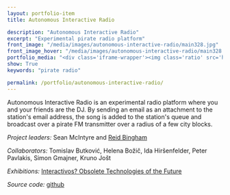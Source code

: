 ```yaml
---
layout: portfolio-item
title: Autonomous Interactive Radio

description: "Autonomous Interactive Radio"
excerpt: "Experimental pirate radio platform"
front_image: "/media/images/autonomous-interactive-radio/main328.jpg"
front_image_hover: "/media/images/autonomous-interactive-radio/main328.jpg"
portfolio_media: "<div class='iframe-wrapper'><img class='ratio' src='https://placehold.it/740x416'/><iframe src='https://www.youtube.com/embed/js-C025tXG0?feature=player_detailpage' frameborder='0' allowfullscreen></iframe></div>"
show: True
keywords: "pirate radio"

permalink: /portfolio/autonomous-interactive-radio/
---
```


Autonomous Interactive Radio is an experimental radio platform where you and your friends are the DJ. By sending an email as an attachment to the station's email address, the song is added to the station's queue and broadcast over a pirate FM transmitter over a radius of a few city blocks.

*Project leaders:* Sean McIntyre and [Reid Bingham](http://www.reidbingham.com)

*Collaborators:* Tomislav Butković, Helena Božič, Ida Hiršenfelder, Peter Pavlakis, Simon Gmajner, Kruno Jošt

*Exhibitions:* [Interactivos? Obsolete Technologies of the Future](http://medialab-prado.es/article/interactivos12_ljubljana_selected_projects)

*Source code:* [github](https://github.com/boxysean/airadio)
